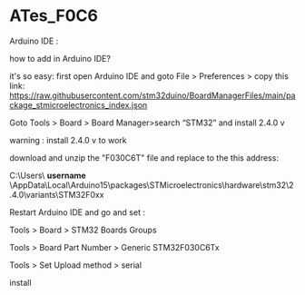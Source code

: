 # ATes_F0C6

 Arduino IDE :

 how to add in Arduino IDE?

 it's  so easy:
 first open Arduino IDE and goto File > Preferences > copy this link: 
 https://raw.githubusercontent.com/stm32duino/BoardManagerFiles/main/package_stmicroelectronics_index.json

Goto Tools > Board > Board Manager>search “STM32” and install 2.4.0 v


warning : install 2.4.0 v to work 

download and unzip the "F030C6T" file and replace to the this address:

C:\Users\ **username** \AppData\Local\Arduino15\packages\STMicroelectronics\hardware\stm32\2.4.0\variants\STM32F0xx

Restart Arduino IDE and go and set :

Tools > Board > STM32 Boards Groups

Tools > Board Part Number > Generic STM32F030C6Tx 

Tools > Set Upload method > serial

install 


